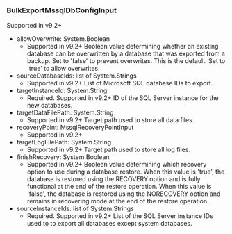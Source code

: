 ### BulkExportMssqlDbConfigInput
Supported in v9.2+

- allowOverwrite: System.Boolean
  - Supported in v9.2+
Boolean value determining whether an existing database can be overwritten by a database that was exported from a backup. Set to 'false' to prevent overwrites. This is the default. Set to 'true' to allow overwrites.
- sourceDatabaseIds: list of System.Strings
  - Supported in v9.2+
List of Microsoft SQL database IDs to export.
- targetInstanceId: System.String
  - Required. Supported in v9.2+
ID of the SQL Server instance for the new databases.
- targetDataFilePath: System.String
  - Supported in v9.2+
Target path used to store all data files.
- recoveryPoint: MssqlRecoveryPointInput
  - Supported in v9.2+
- targetLogFilePath: System.String
  - Supported in v9.2+
Target path used to store all log files.
- finishRecovery: System.Boolean
  - Supported in v9.2+
Boolean value determining which recovery option to use during a database restore. When this value is 'true', the database is restored using the RECOVERY option and is fully functional at the end of the restore operation. When this value is 'false', the database is restored using the NORECOVERY option and remains in recovering mode at the end of the restore operation.
- sourceInstanceIds: list of System.Strings
  - Required. Supported in v9.2+
List of the SQL Server instance IDs used to to export all databases except system databases.
